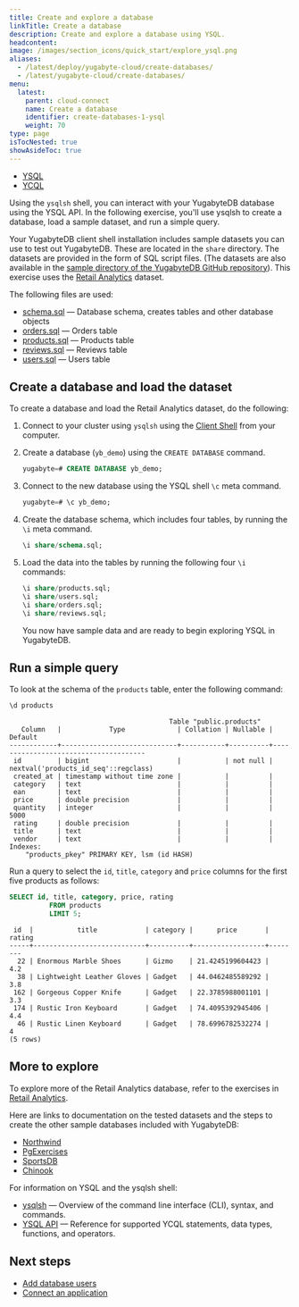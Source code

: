 ```yaml
---
title: Create and explore a database
linkTitle: Create a database
description: Create and explore a database using YSQL.
headcontent:
image: /images/section_icons/quick_start/explore_ysql.png
aliases:
  - /latest/deploy/yugabyte-cloud/create-databases/
  - /latest/yugabyte-cloud/create-databases/
menu:
  latest:
    parent: cloud-connect
    name: Create a database
    identifier: create-databases-1-ysql
    weight: 70
type: page
isTocNested: true
showAsideToc: true
---
```


<ul class="nav nav-tabs-alt nav-tabs-yb">

  <li >
    <a href="../create-databases/" class="nav-link active">
      <i class="icon-postgres" aria-hidden="true"></i>
      YSQL
    </a>
  </li>

 <li >
    <a href="../create-databases-ycql/" class="nav-link">
      <i class="icon-cassandra" aria-hidden="true"></i>
      YCQL
    </a>
  </li>
  
</ul>

Using the `ysqlsh` shell, you can interact with your YugabyteDB database using the YSQL API. In the following exercise, you'll use ysqlsh to create a database, load a sample dataset, and run a simple query.

Your YugabyteDB client shell installation includes sample datasets you can use to test out YugabyteDB. These are located in the `share` directory. The datasets are provided in the form of SQL script files. (The datasets are also available in the [sample directory of the YugabyteDB GitHub repository](https://github.com/yugabyte/yugabyte-db/tree/master/sample)). This exercise uses the [Retail Analytics](../../../sample-data/retail-analytics/) dataset.

The following files are used:

- [schema.sql](https://github.com/yugabyte/yugabyte-db/tree/master/sample/schema.sql) — Database schema, creates tables and other database objects
- [orders.sql](https://github.com/yugabyte/yugabyte-db/tree/master/sample/orders.sql) — Orders table
- [products.sql](https://github.com/yugabyte/yugabyte-db/tree/master/sample/products.sql) — Products table
- [reviews.sql](https://github.com/yugabyte/yugabyte-db/tree/master/sample/reviews.sql) — Reviews table
- [users.sql](https://github.com/yugabyte/yugabyte-db/tree/master/sample/users.sql) — Users table

## Create a database and load the dataset

To create a database and load the Retail Analytics dataset, do the following:

1. Connect to your cluster using `ysqlsh` using the [Client Shell](../connect-client-shell/) from your computer.

1. Create a database (`yb_demo`) using the `CREATE DATABASE` command.

    ```sql
    yugabyte=# CREATE DATABASE yb_demo;
    ```

1. Connect to the new database using the YSQL shell `\c` meta command.

    ```sql
    yugabyte=# \c yb_demo;
    ```

1. Create the database schema, which includes four tables, by running the `\i` meta command.

    ```sql
    \i share/schema.sql;
    ```

1. Load the data into the tables by running the following four `\i` commands:

    ```sql
    \i share/products.sql;
    \i share/users.sql;
    \i share/orders.sql;
    \i share/reviews.sql;
    ```

    You now have sample data and are ready to begin exploring YSQL in YugabyteDB.

## Run a simple query

To look at the schema of the `products` table, enter the following command:

```sql
\d products
```

```output
                                        Table "public.products"
   Column   |            Type             | Collation | Nullable |               Default                
------------+-----------------------------+-----------+----------+--------------------------------------
 id         | bigint                      |           | not null | nextval('products_id_seq'::regclass)
 created_at | timestamp without time zone |           |          | 
 category   | text                        |           |          | 
 ean        | text                        |           |          | 
 price      | double precision            |           |          | 
 quantity   | integer                     |           |          | 5000
 rating     | double precision            |           |          | 
 title      | text                        |           |          | 
 vendor     | text                        |           |          | 
Indexes:
    "products_pkey" PRIMARY KEY, lsm (id HASH)
```

Run a query to select the `id`, `title`, `category` and `price` columns for the first five products as follows:

```sql
SELECT id, title, category, price, rating
          FROM products
          LIMIT 5;
```

```output
 id  |           title            | category |      price       | rating 
-----+----------------------------+----------+------------------+--------
  22 | Enormous Marble Shoes      | Gizmo    | 21.4245199604423 |    4.2
  38 | Lightweight Leather Gloves | Gadget   | 44.0462485589292 |    3.8
 162 | Gorgeous Copper Knife      | Gadget   | 22.3785988001101 |    3.3
 174 | Rustic Iron Keyboard       | Gadget   | 74.4095392945406 |    4.4
  46 | Rustic Linen Keyboard      | Gadget   | 78.6996782532274 |      4
(5 rows)
```

## More to explore

To explore more of the Retail Analytics database, refer to the exercises in [Retail Analytics](../../../sample-data/retail-analytics/). 

Here are links to documentation on the tested datasets and the steps to create the other sample databases included with YugabyteDB:

- [Northwind](../../../sample-data/northwind/)
- [PgExercises](../../../sample-data/pgexercises/)
- [SportsDB](../../../sample-data/sportsdb/)
- [Chinook](../../../sample-data/chinook/)

For information on YSQL and the ysqlsh shell:

- [ysqlsh](../../../admin/ysqlsh) — Overview of the command line interface (CLI), syntax, and commands.
- [YSQL API](../../../api/ysql) — Reference for supported YCQL statements, data types, functions, and operators.

## Next steps

- [Add database users](../add-users/)
- [Connect an application](../connect-application)
